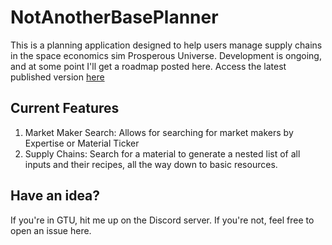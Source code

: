# NotAnotherBasePlanner

This is a planning application designed to help users manage supply chains in the space economics sim Prosperous
Universe. Development is ongoing, and at some point I'll get a roadmap posted here. Access the latest published
version [here](https://notanotherbaseplanner.azurewebsites.net)

## Current Features

1. Market Maker Search: Allows for searching for market makers by Expertise or Material Ticker
2. Supply Chains: Search for a material to generate a nested list of all inputs and their recipes, all the way down to
   basic resources.

## Have an idea?

If you're in GTU, hit me up on the Discord server. If you're not, feel free to open an issue here.
